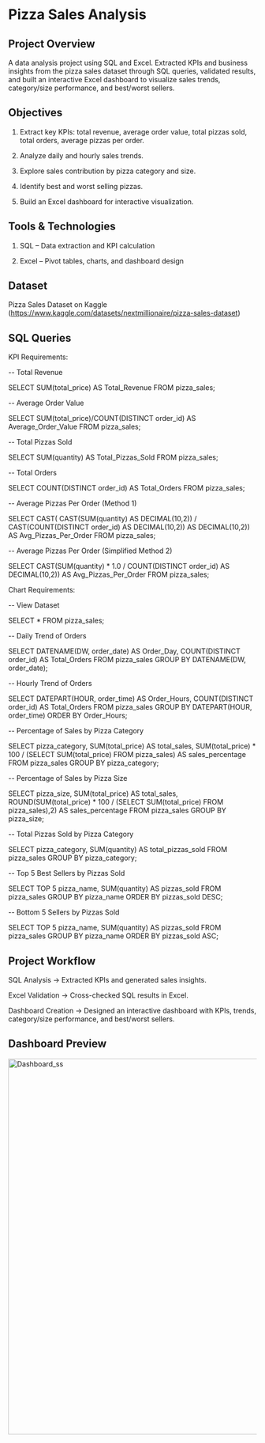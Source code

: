 # Pizza Sales Analysis

## Project Overview
A data analysis project using SQL and Excel. Extracted KPIs and business insights from the pizza sales dataset through SQL queries, validated results, and built an interactive Excel dashboard to visualize sales trends, category/size performance, and best/worst sellers.

## Objectives

1. Extract key KPIs: total revenue, average order value, total pizzas sold, total orders, average pizzas per order.

2. Analyze daily and hourly sales trends.

3. Explore sales contribution by pizza category and size.

4. Identify best and worst selling pizzas.

5. Build an Excel dashboard for interactive visualization.

## Tools & Technologies

1. SQL – Data extraction and KPI calculation

2. Excel – Pivot tables, charts, and dashboard design

## Dataset

Pizza Sales Dataset on Kaggle (https://www.kaggle.com/datasets/nextmillionaire/pizza-sales-dataset)

## SQL Queries
KPI Requirements:

-- Total Revenue

SELECT SUM(total_price) AS Total_Revenue 
FROM pizza_sales;

-- Average Order Value

SELECT SUM(total_price)/COUNT(DISTINCT order_id) AS Average_Order_Value 
FROM pizza_sales;

-- Total Pizzas Sold

SELECT SUM(quantity) AS Total_Pizzas_Sold 
FROM pizza_sales;

-- Total Orders

SELECT COUNT(DISTINCT order_id) AS Total_Orders 
FROM pizza_sales;

-- Average Pizzas Per Order (Method 1)

SELECT 
   CAST(
       CAST(SUM(quantity) AS DECIMAL(10,2)) /
       CAST(COUNT(DISTINCT order_id) AS DECIMAL(10,2)) 
   AS DECIMAL(10,2)) AS Avg_Pizzas_Per_Order
FROM pizza_sales;

-- Average Pizzas Per Order (Simplified Method 2)

SELECT 
   CAST(SUM(quantity) * 1.0 / COUNT(DISTINCT order_id) AS DECIMAL(10,2)) 
   AS Avg_Pizzas_Per_Order
FROM pizza_sales;

Chart Requirements:

-- View Dataset

SELECT * FROM pizza_sales;

-- Daily Trend of Orders

SELECT DATENAME(DW, order_date) AS Order_Day, COUNT(DISTINCT order_id) AS Total_Orders
FROM pizza_sales
GROUP BY DATENAME(DW, order_date);

-- Hourly Trend of Orders

SELECT DATEPART(HOUR, order_time) AS Order_Hours, COUNT(DISTINCT order_id) AS Total_Orders
FROM pizza_sales
GROUP BY DATEPART(HOUR, order_time)
ORDER BY Order_Hours;

-- Percentage of Sales by Pizza Category

SELECT 
    pizza_category, 
    SUM(total_price) AS total_sales,
    SUM(total_price) * 100 / (SELECT SUM(total_price) FROM pizza_sales) AS sales_percentage 
FROM pizza_sales
GROUP BY pizza_category;

-- Percentage of Sales by Pizza Size

SELECT 
    pizza_size, 
    SUM(total_price) AS total_sales,
    ROUND(SUM(total_price) * 100 / (SELECT SUM(total_price) FROM pizza_sales),2) AS sales_percentage 
FROM pizza_sales
GROUP BY pizza_size;

-- Total Pizzas Sold by Pizza Category

SELECT pizza_category, SUM(quantity) AS total_pizzas_sold
FROM pizza_sales
GROUP BY pizza_category;

-- Top 5 Best Sellers by Pizzas Sold

SELECT TOP 5 pizza_name, SUM(quantity) AS pizzas_sold
FROM pizza_sales
GROUP BY pizza_name
ORDER BY pizzas_sold DESC;

-- Bottom 5 Sellers by Pizzas Sold

SELECT TOP 5 pizza_name, SUM(quantity) AS pizzas_sold
FROM pizza_sales
GROUP BY pizza_name
ORDER BY pizzas_sold ASC;

## Project Workflow

SQL Analysis → Extracted KPIs and generated sales insights.

Excel Validation → Cross-checked SQL results in Excel.

Dashboard Creation → Designed an interactive dashboard with KPIs, trends, category/size performance, and best/worst sellers.

## Dashboard Preview

<img width="1315" height="760" alt="Dashboard_ss" src="https://github.com/user-attachments/assets/bd00b75f-65e2-4651-8872-04bd84323391" />

